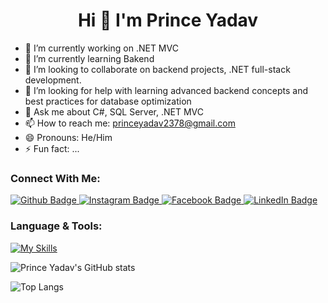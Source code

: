 <h1 align="center"> Hi 👋 I'm Prince Yadav </h1>

- 🔭 I’m currently working on .NET MVC
- 🌱 I’m currently learning Bakend
- 👯 I’m looking to collaborate on backend projects, .NET full-stack development.
- 🤔 I’m looking for help with learning advanced backend concepts and best practices for database optimization 
- 💬 Ask me about C#, SQL Server, .NET MVC
- 📫 How to reach me: princeyadav2378@gmail.com
- 😄 Pronouns: He/Him
- ⚡ Fun fact: ...

### Connect With Me:
<div id="badges">
  <a href="https://github.com/princeyadav2378">
    <img src="https://img.shields.io/badge/Github-white?style=for-the-badge&logo=Github&logoColor=black" alt="Github  Badge"/>
  </a>
    <a href="https://www.instagram.com/princeyadav1640">
    <img src="https://img.shields.io/badge/Instagram-purple?style=for-the-badge&logo=instagram&logoColor=white" alt="Instagram  Badge"/>
  </a>
    <a href="https://fb.com/princeyadav">
    <img src="https://img.shields.io/badge/facebook-blue?style=for-the-badge&logo=Facebook&logoColor=white" alt="Facebook  Badge"/>
  </a>
    <a href="https://www.linkedin.com/in/prince-yadav-622579246/">
    <img src="https://img.shields.io/badge/LinkedIn-blue?style=for-the-badge&logo=LinkedIn&logoColor=white" alt="LinkedIn  Badge"/>
  </a>
</div>

### Language & Tools:
<!-- [![My Skills](https://skillicons.dev/icons?i=cs,dotnet,jquery,mysql,html,css,github,visualstudio)](https://skillicons.dev) -->
[![My Skills](https://skillicons.dev/icons?i=cs,dotnet,jquery,mysql,html,css,github,visualstudio&perline=5)](https://skillicons.dev)

<!--  Commented Code 
<p align="center">
  <a href="https://skillicons.dev">
    <img src="https://skillicons.dev/icons?i=cpp,cs,dotnet,jquery,mysql,html,css,github,visualstudio" />
  </a>
</p>
-->
![Prince Yadav's GitHub stats](https://github-readme-stats.vercel.app/api?username=princeyadav2378&show_icons=true&theme=dark)

![Top Langs](https://github-readme-stats.vercel.app/api/top-langs/?username=princeyadav2378&theme=dark)

